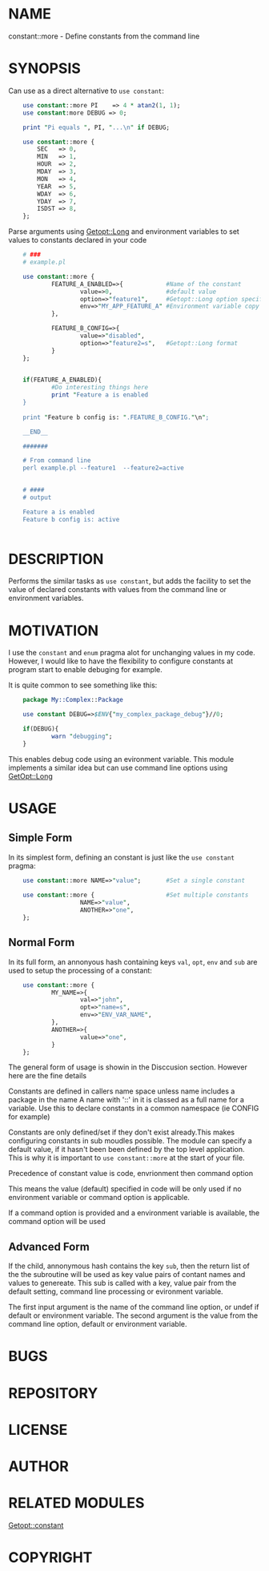 # NAME

constant::more - Define constants from the command line

# SYNOPSIS

Can use as a direct alternative to `use constant`:

```perl
    use constant::more PI    => 4 * atan2(1, 1);
    use constant:more DEBUG => 0;

    print "Pi equals ", PI, "...\n" if DEBUG;

    use constant::more {
        SEC   => 0,
        MIN   => 1,
        HOUR  => 2,
        MDAY  => 3,
        MON   => 4,
        YEAR  => 5,
        WDAY  => 6,
        YDAY  => 7,
        ISDST => 8,
    };
```

Parse arguments using [Getopt::Long](https://metacpan.org/pod/Getopt%3A%3ALong) and environment variables to set values
to constants declared in your code

```perl
    # ###
    # example.pl

    use constant::more {
            FEATURE_A_ENABLED=>{            #Name of the constant
                    value=>0,               #default value 
                    option=>"feature1",     #Getopt::Long option specification
                    env=>"MY_APP_FEATURE_A" #Environment variable copy value from 
            },

            FEATURE_B_CONFIG=>{
                    value=>"disabled",
                    option=>"feature2=s",   #Getopt::Long format
            }
    };

    
    if(FEATURE_A_ENABLED){
            #Do interesting things here
            print "Feature a is enabled
    }
    
    print "Feature b config is: ".FEATURE_B_CONFIG."\n";

    __END__

    #######

    # From command line
    perl example.pl --feature1  --feature2=active
    

    # ####
    # output

    Feature a is enabled
    Feature b config is: active
    
```

# DESCRIPTION

Performs the similar tasks as `use constant`, but adds the facility to set
the value of declared constants with values from the command line or
environment variables.

# MOTIVATION

I use the `constant` and `enum` pragma alot for unchanging values in my code.
However, I would like to have the flexibility to configure constants at program
start to enable debuging for example.

It is quite common to see something like this:

```perl
    package My::Complex::Package

    use constant DEBUG=>$ENV{"my_complex_package_debug"}//0;

    if(DEBUG){
            warn "debugging";
    }
```

This enables debug code using an evironment variable. This module implements a
similar idea but can use command line options using [GetOpt::Long](https://metacpan.org/pod/GetOpt%3A%3ALong)

# USAGE

## Simple Form

In its simplest form, defining an constant is just like the `use constant` pragma:

```perl
    use constant::more NAME=>"value";       #Set a single constant
            
    use constant::more {                    #Set multiple constants
                    NAME=>"value",
                    ANOTHER=>"one",
    };
```

## Normal Form

In its full form, an annonyous hash containing keys `val`, `opt`, `env` and
`sub` are used to setup the processing of a constant:

```perl
    use constant::more {
            MY_NAME=>{
                    val=>"john",
                    opt=>"name=s",
                    env=>"ENV_VAR_NAME",
            },
            ANOTHER=>{
                    value=>"one",
            }
    };
```

The general form of usage is showin in the Disccusion section. However here are the fine details

Constants are defined in callers name space unless name includes a package in the name
A name with '::' in it is classed as a full name for a variable. Use this to
declare constants in a common namespace (ie CONFIG for example)

Constants are only defined/set if they don't exist already.This makes
configuring constants in sub moudles possible. The module can specify a default
value, if it hasn't been been defined by the top level application. This is why
it is important to `use constant::more` at the start of your file.

Precedence of constant value is code, envrionment then command option

This means the value (default) specified in code will be only used if no
environment variable or command option is applicable.

If a command option is provided and a environment variable is available, the
command option will be used

## Advanced Form

If the child, annonymous hash contains the key `sub`, then the return list of
the the subroutine will be used as key value pairs of contant names and values
to genereate. This sub is called with a key, value pair from the default
setting, command line processing or evironment variable.

The first input argument is the name of the command line option, or undef if
default or environment variable.  The second argument is the value from the
command line option, default or environment variable.

# BUGS

# REPOSITORY

# LICENSE

# AUTHOR

# RELATED MODULES

[Getopt::constant](https://metacpan.org/pod/Getopt%3A%3Aconstant)

# COPYRIGHT
